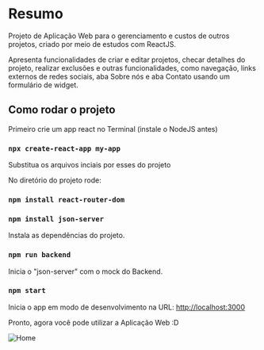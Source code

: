# Resumo

Projeto de Aplicação Web para o gerenciamento e custos de outros projetos, criado por meio de estudos com ReactJS.

Apresenta funcionalidades de criar e editar projetos, checar detalhes do projeto, realizar exclusões e outras funcionalidades, como navegação, links externos de redes sociais, aba Sobre nós e aba Contato usando um formulário de widget.

## Como rodar o projeto

Primeiro crie um app react no Terminal (instale o NodeJS antes) 

### `npx create-react-app my-app`

Substitua os arquivos inciais por esses do projeto

No diretório do projeto rode:

### `npm install react-router-dom`
### `npm install json-server` 

Instala as dependências do projeto.

### `npm run backend`
Inicia o "json-server" com o mock do Backend.

### `npm start`
Inicia o app em modo de desenvolvimento na URL:
[http://localhost:3000](http://localhost:3000)

Pronto, agora você pode utilizar a Aplicação Web :D

![Home](https://user-images.githubusercontent.com/115107911/218591109-d0270a99-be24-4d1c-8509-b83328d1a2a2.PNG)

